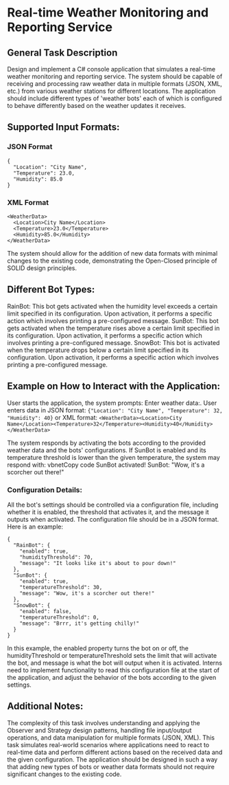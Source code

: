 # Real-time Weather Monitoring and Reporting Service

## **General Task Description**

Design and implement a C# console application that simulates a real-time weather monitoring and reporting service. The system should be capable of receiving and processing raw weather data in multiple formats (JSON, XML, etc.) from various weather stations for different locations. The application should include different types of 'weather bots' each of which is configured to behave differently based on the weather updates it receives.

## **Supported Input Formats:**

### **JSON Format**

```
{
  "Location": "City Name",
  "Temperature": 23.0,
  "Humidity": 85.0
}
```

### **XML Format**

```
<WeatherData>
  <Location>City Name</Location>
  <Temperature>23.0</Temperature>
  <Humidity>85.0</Humidity>
</WeatherData>
```

The system should allow for the addition of new data formats with minimal changes to the existing code, demonstrating the Open-Closed principle of SOLID design principles.

## **Different Bot Types:**

RainBot: This bot gets activated when the humidity level exceeds a certain limit specified in its configuration. Upon activation, it performs a specific action which involves printing a pre-configured message. SunBot: This bot gets activated when the temperature rises above a certain limit specified in its configuration. Upon activation, it performs a specific action which involves printing a pre-configured message. SnowBot: This bot is activated when the temperature drops below a certain limit specified in its configuration. Upon activation, it performs a specific action which involves printing a pre-configured message.

## **Example on How to Interact with the Application:**

User starts the application, the system prompts: Enter weather data:. User enters data in JSON format: `{"Location": "City Name", "Temperature": 32, "Humidity": 40}` or XML format: `<WeatherData><Location>City Name</Location><Temperature>32</Temperature><Humidity>40</Humidity></WeatherData>`

The system responds by activating the bots according to the provided weather data and the bots' configurations. If SunBot is enabled and its temperature threshold is lower than the given temperature, the system may respond with: vbnetCopy code
SunBot activated!
SunBot: "Wow, it's a scorcher out there!"

### **Configuration Details:**

All the bot's settings should be controlled via a configuration file, including whether it is enabled, the threshold that activates it, and the message it outputs when activated. The configuration file should be in a JSON format. Here is an example:

```
{
  "RainBot": {
    "enabled": true,
    "humidityThreshold": 70,
    "message": "It looks like it's about to pour down!"
  },
  "SunBot": {
    "enabled": true,
    "temperatureThreshold": 30,
    "message": "Wow, it's a scorcher out there!"
  },
  "SnowBot": {
    "enabled": false,
    "temperatureThreshold": 0,
    "message": "Brrr, it's getting chilly!"
  }
}
```

In this example, the enabled property turns the bot on or off, the humidityThreshold or temperatureThreshold sets the limit that will activate the bot, and message is what the bot will output when it is activated. Interns need to implement functionality to read this configuration file at the start of the application, and adjust the behavior of the bots according to the given settings.

## **Additional Notes:**

The complexity of this task involves understanding and applying the Observer and Strategy design patterns, handling file input/output operations, and data manipulation for multiple formats (JSON, XML). This task simulates real-world scenarios where applications need to react to real-time data and perform different actions based on the received data and the given configuration. The application should be designed in such a way that adding new types of bots or weather data formats should not require significant changes to the existing code.
